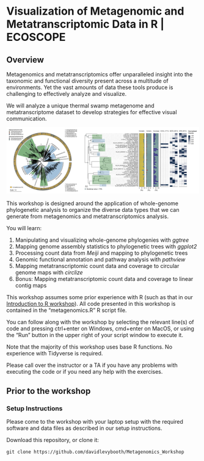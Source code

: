 # Visualization of Metagenomic and Metatranscriptomic Data in R | ECOSCOPE

## Overview

Metagenomics and metatranscriptomics offer unparalleled insight into the taxonomic and functional diversity present across a multitude of environments. Yet the vast amounts of data these tools produce is challenging to effectively analyze and visualize.

We will analyze a unique thermal swamp metagenome and metatranscriptome dataset to develop strategies for effective visual communication.

![Thermal Swamp Metagenomics](images/metagenomics.header.png)

This workshop is designed around the application of whole-genome phylogenetic analysis to organize the diverse data types that we can generate from metagenomics and metatranscriptomics analysis. 

You will learn: 

1. Manipulating and visualizing whole-genome phylogenies with <i>ggtree</i> 
2. Mapping genome assembly statistics to phylogenetic trees with <i>ggplot2</i>
3. Processing count data from <i>Meiji</i> and mapping to phylogenetic trees
4. Genomic functional annotation and pathway analysis with <i>pathview</i>
5. Mapping metatranscriptomic count data and coverage to circular genome maps with <i>circlize</i>
6. Bonus: Mapping metatranscriptomic count data and coverage to linear contig maps

This workshop assumes some prior experience with R (such as that in our [Introduction to R workshop](https://github.com/EDUCE-UBC/workshops_R/tree/master/intro_R_2hr)). All code presented in this workshop is contained in the “metagenomics.R” R script file. 

You can follow along with the workshop by selecting the relevant line(s) of code and pressing ctrl+enter on Windows, cmd+enter on MacOS, or using the “Run” button in the upper right of your script window to execute it.

Note that the majority of this workshop uses base R functions. No experience with Tidyverse is required. 

Please call over the instructor or a TA if you have any problems with executing the code or if you need any help with the exercises. 

## Prior to the workshop

### Setup Instructions

Please come to the workshop with your laptop setup with the required software and data files as described in our setup instructions.

Download this repository, or clone it: 

```git
git clone https://github.com/davidlevybooth/Metagenomics_Workshop
``` 
